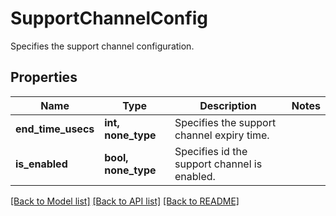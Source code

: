 # SupportChannelConfig

Specifies the support channel configuration.

## Properties
Name | Type | Description | Notes
------------ | ------------- | ------------- | -------------
**end_time_usecs** | **int, none_type** | Specifies the support channel expiry time. | 
**is_enabled** | **bool, none_type** | Specifies id the support channel is enabled. | 

[[Back to Model list]](../README.md#documentation-for-models) [[Back to API list]](../README.md#documentation-for-api-endpoints) [[Back to README]](../README.md)


